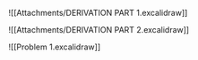 ![[Attachments/DERIVATION PART 1.excalidraw]]

![[Attachments/DERIVATION PART 2.excalidraw]]

![[Problem 1.excalidraw]]









